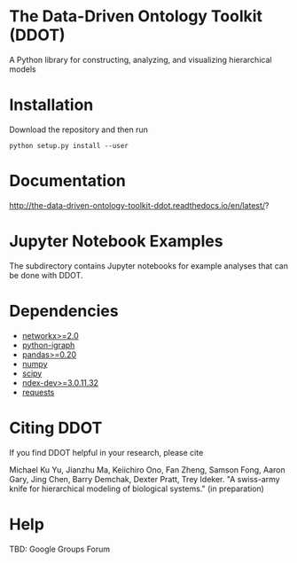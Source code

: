 # The Data-Driven Ontology Toolkit (DDOT)
A Python library for constructing, analyzing, and visualizing hierarchical models

# Installation

Download the repository and then run

`python setup.py install --user`

# Documentation

http://the-data-driven-ontology-toolkit-ddot.readthedocs.io/en/latest/?

# Jupyter Notebook Examples

The <examples> subdirectory contains Jupyter notebooks for example analyses that can be done with DDOT.

# Dependencies

* [networkx>=2.0](https://networkx.github.io/)
* [python-igraph](http://igraph.org/python/)
* [pandas>=0.20](http://pandas.pydata.org/)
* [numpy](https://docs.scipy.org/doc/)
* [scipy](https://docs.scipy.org/doc/)
* [ndex-dev>=3.0.11.32](https://github.com/ndexbio/ndex-python)
* [requests](http://docs.python-requests.org/en/master/)

# Citing DDOT

If you find DDOT helpful in your research, please cite

Michael Ku Yu, Jianzhu Ma, Keiichiro Ono, Fan Zheng, Samson Fong,
Aaron Gary, Jing Chen, Barry Demchak, Dexter Pratt, Trey Ideker. "A
swiss-army knife for hierarchical modeling of biological systems." (in
preparation)

# Help

TBD: Google Groups Forum
